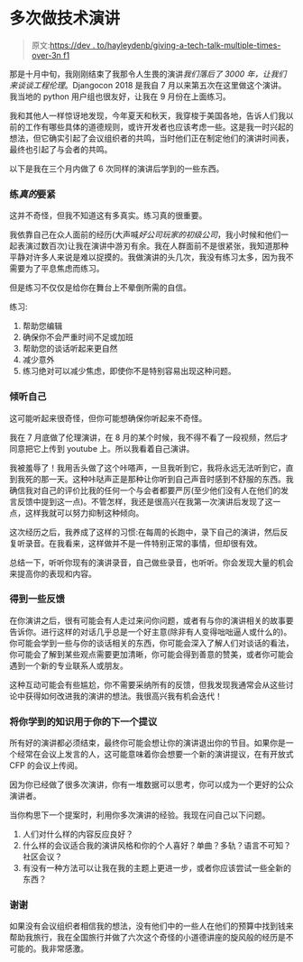 # 多次做技术演讲

> 原文:[https://dev . to/hayleydenb/giving-a-tech-talk-multiple-times-over-3n f1](https://dev.to/hayleydenb/giving-a-tech-talk-multiple-times-over-3nf1)

那是十月中旬，我刚刚结束了我那令人生畏的演讲*我们落后了 3000 年，让我们来谈谈工程伦理*。Djangocon 2018 是我自 7 月以来第五次在这里做这个演讲。我当地的 python 用户组也很友好，让我在 9 月份在上面练习。

我和其他人一样惊讶地发现，今年夏天和秋天，我穿梭于美国各地，告诉人们我以前的工作有哪些具体的道德规则，或许开发者也应该考虑一些。这是我一时兴起的想法，但它确实引起了会议组织者的共鸣，当时他们正在制定他们的演讲时间表，最终也引起了与会者的共鸣。

以下是我在三个月内做了 6 次同样的演讲后学到的一些东西。

### [](#practice-really-matters)练*真的*要紧

这并不奇怪，但我不知道这有多真实。练习真的很重要。

我依靠自己在众人面前的经历(大声喊*好公司玩家的初级公司*，我小时候和他们一起表演过数百次)让我在演讲中游刃有余。我在人群面前不是很紧张，我知道那种平静对许多人来说是难以捉摸的。我做演讲的头几次，我没有练习太多，因为我不需要为了平息焦虑而练习。

但是练习不仅仅是给你在舞台上不晕倒所需的自信。

练习:

1.  帮助您编辑
2.  确保你不会严重时间不足或加班
3.  帮助您的谈话听起来更自然
4.  减少意外
5.  练习绝对可以减少焦虑，即使你不是特别容易出现这种问题。

### [](#listen-to-yourself)倾听自己

这可能听起来很奇怪，但你可能想确保你听起来不奇怪。

我在 7 月底做了伦理演讲，在 8 月的某个时候，我不得不看了一段视频，然后才同意把它上传到 youtube 上。所以我看着自己演讲。

我被羞辱了！我用舌头做了这个咔嗒声，一旦我听到它，我将永远无法听到它，直到我死的那一天。这种咔哒声正是那种让你听到自己声音时感到不舒服的东西。我确信我对自己的评价比我的任何一个与会者都要严厉(至少他们没有人在他们的发言反馈中提到这一点)。不管怎样，我还是很高兴在我第一次演讲后发现了这一点，这样我就可以努力抑制这种倾向。

这次经历之后，我养成了这样的习惯:在每周的长跑中，录下自己的演讲，然后反复听录音。在我看来，这样做并不是一件特别正常的事情，但却很有效。

总结一下，听听你现有的演讲录音，自己做些录音，也听听。你会发现大量的机会来提高你的表现和内容。

### [](#get-some-feedback)得到一些反馈

在你演讲之后，很有可能会有人走过来问你问题，或者有与你的演讲相关的故事要告诉你。进行这样的对话几乎总是一个好主意(除非有人变得咄咄逼人或什么的)。你可能会学到一些与你的谈话相关的东西，你可能会深入了解人们对谈话的看法，你可能会了解到某些观点需要更加清晰，你可能会得到善意的赞美，或者你可能会遇到一个新的专业联系人或朋友。

这种互动可能会有些尴尬，你不需要采纳所有的反馈，但我发现我通常会从这些讨论中获得如何改进我的演讲的想法。我很高兴我有机会迭代！

### 将你学到的知识用于你的下一个提议

所有好的演讲都必须结束，最终你可能会想让你的演讲退出你的节目。如果你是一个经常在会议上发言的人，这可能意味着你会想要一个新的演讲提议，在有开放式 CFP 的会议上传阅。

因为你已经做了很多次演讲，你有一堆数据可以思考，你可以成为一个更好的公众演讲者。

当你构思下一个提案时，利用你多次演讲的经验。我现在问自己以下问题。

1.  人们对什么样的内容反应良好？
2.  什么样的会议适合我的演讲风格和你的个人喜好？单曲？多轨？语言不可知？社区会议？
3.  有没有一种方法可以让我在我的主题上更进一步，或者你应该尝试一些全新的东西？

### [](#thank-you)谢谢

如果没有会议组织者相信我的想法，没有他们中的一些人在他们的预算中找到钱来帮助我旅行，我在全国旅行并做了六次这个奇怪的小道德讲座的旋风般的经历是不可能的。我非常感激。
